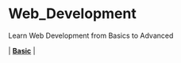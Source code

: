 # Web_Development
Learn Web Development from Basics to Advanced

| [**Basic**](https://github.com/andysingal/Web_Development/tree/main/Basics) |
